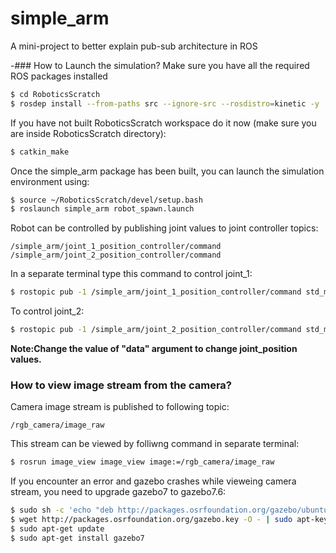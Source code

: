 # simple_arm
A mini-project to better explain pub-sub architecture in ROS

-### How to Launch the simulation?
Make sure you have all the required ROS packages installed

```sh
$ cd RoboticsScratch
$ rosdep install --from-paths src --ignore-src --rosdistro=kinetic -y
```

If you have not built RoboticsScratch workspace do it now (make sure you are inside RoboticsScratch directory):
```sh
$ catkin_make
```

Once the simple_arm package has been built, you can launch the simulation environment using:

```sh
$ source ~/RoboticsScratch/devel/setup.bash
$ roslaunch simple_arm robot_spawn.launch
```
Robot can be controlled by publishing joint values to joint controller topics:

```
/simple_arm/joint_1_position_controller/command
/simple_arm/joint_2_position_controller/command
```
In a separate terminal type this command to control joint_1:
```sh
$ rostopic pub -1 /simple_arm/joint_1_position_controller/command std_msgs/Float64 "data: 1.5"
```

To control joint_2:
```sh
$ rostopic pub -1 /simple_arm/joint_2_position_controller/command std_msgs/Float64 "data: 1.5"
```

**Note:Change the value of "data" argument to change joint_position values.**

### How to view image stream from the camera?

Camera image stream is published to following topic:
```
/rgb_camera/image_raw
```

This stream can be viewed by folliwng command in separate terminal:
```sh
$ rosrun image_view image_view image:=/rgb_camera/image_raw
```

If you encounter an error and gazebo crashes while vieweing camera stream, you need to upgrade gazebo7 to gazebo7.6:
```sh
$ sudo sh -c 'echo "deb http://packages.osrfoundation.org/gazebo/ubuntu-stable `lsb_release -cs` main" > /etc/apt/sources.list.d/gazebo-stable.list'
$ wget http://packages.osrfoundation.org/gazebo.key -O - | sudo apt-key add -
$ sudo apt-get update
$ sudo apt-get install gazebo7
```
